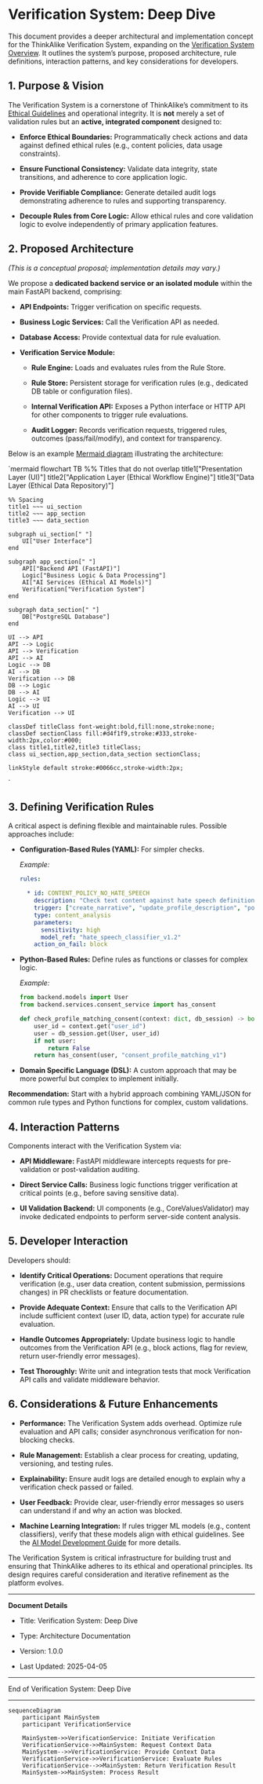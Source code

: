 # Verification System: Deep Dive

This document provides a deeper architectural and implementation concept for the ThinkAlike Verification System, expanding on the [Verification System Overview](./verification_system.md). It outlines the system’s purpose, proposed architecture, rule definitions, interaction patterns, and key considerations for developers.

## 1. Purpose & Vision

The Verification System is a cornerstone of ThinkAlike’s commitment to its [Ethical Guidelines](../core/ethics/ethical_guidelines.md) and operational integrity. It is **not** merely a set of validation rules but an **active, integrated component** designed to:

* **Enforce Ethical Boundaries:** Programmatically check actions and data against defined ethical rules (e.g., content policies, data usage constraints).

* **Ensure Functional Consistency:** Validate data integrity, state transitions, and adherence to core application logic.

* **Provide Verifiable Compliance:** Generate detailed audit logs demonstrating adherence to rules and supporting transparency.

* **Decouple Rules from Core Logic:** Allow ethical rules and core validation logic to evolve independently of primary application features.

## 2. Proposed Architecture

*(This is a conceptual proposal; implementation details may vary.)*

We propose a **dedicated backend service or an isolated module** within the main FastAPI backend, comprising:

* **API Endpoints:** Trigger verification on specific requests.

* **Business Logic Services:** Call the Verification API as needed.

* **Database Access:** Provide contextual data for rule evaluation.

* **Verification Service Module:**

  * **Rule Engine:** Loads and evaluates rules from the Rule Store.

  * **Rule Store:** Persistent storage for verification rules (e.g., dedicated DB table or configuration files).

  * **Internal Verification API:** Exposes a Python interface or HTTP API for other components to trigger rule evaluations.

  * **Audit Logger:** Records verification requests, triggered rules, outcomes (pass/fail/modify), and context for transparency.

Below is an example [Mermaid diagram](https://mermaid.js.org) illustrating the architecture:

`mermaid
flowchart TB
    %% Titles that do not overlap
    title1["Presentation Layer (UI)"]
    title2["Application Layer (Ethical Workflow Engine)"]
    title3["Data Layer (Ethical Data Repository)"]

    %% Spacing
    title1 ~~~ ui_section
    title2 ~~~ app_section
    title3 ~~~ data_section

    subgraph ui_section[" "]
        UI["User Interface"]
    end

    subgraph app_section[" "]
        API["Backend API (FastAPI)"]
        Logic["Business Logic & Data Processing"]
        AI["AI Services (Ethical AI Models)"]
        Verification["Verification System"]
    end

    subgraph data_section[" "]
        DB["PostgreSQL Database"]
    end

    UI --> API
    API --> Logic
    API --> Verification
    API --> AI
    Logic --> DB
    AI --> DB
    Verification --> DB
    DB --> Logic
    DB --> AI
    Logic --> UI
    AI --> UI
    Verification --> UI

    classDef titleClass font-weight:bold,fill:none,stroke:none;
    classDef sectionClass fill:#d4f1f9,stroke:#333,stroke-width:2px,color:#000;
    class title1,title2,title3 titleClass;
    class ui_section,app_section,data_section sectionClass;

    linkStyle default stroke:#0066cc,stroke-width:2px;
`

## 3. Defining Verification Rules

A critical aspect is defining flexible and maintainable rules. Possible approaches include:

* **Configuration-Based Rules (YAML):** For simpler checks.

  *Example:*

  ```yaml
  rules:

    * id: CONTENT_POLICY_NO_HATE_SPEECH
      description: "Check text content against hate speech definitions."
      trigger: ["create_narrative", "update_profile_description", "post_community_message"]
      type: content_analysis
      parameters:
        sensitivity: high
        model_ref: "hate_speech_classifier_v1.2"
      action_on_fail: block
  ```

* **Python-Based Rules:** Define rules as functions or classes for complex logic.

  *Example:*

  ```python
  from backend.models import User
  from backend.services.consent_service import has_consent

  def check_profile_matching_consent(context: dict, db_session) -> bool:
      user_id = context.get("user_id")
      user = db_session.get(User, user_id)
      if not user:
          return False
      return has_consent(user, "consent_profile_matching_v1")
  ```

* **Domain Specific Language (DSL):** A custom approach that may be more powerful but complex to implement initially.

**Recommendation:** Start with a hybrid approach combining YAML/JSON for common rule types and Python functions for complex, custom validations.

## 4. Interaction Patterns

Components interact with the Verification System via:

* **API Middleware:** FastAPI middleware intercepts requests for pre-validation or post-validation auditing.

* **Direct Service Calls:** Business logic functions trigger verification at critical points (e.g., before saving sensitive data).

* **UI Validation Backend:** UI components (e.g., CoreValuesValidator) may invoke dedicated endpoints to perform server-side content analysis.

## 5. Developer Interaction

Developers should:

* **Identify Critical Operations:** Document operations that require verification (e.g., user data creation, content submission, permissions changes) in PR checklists or feature documentation.

* **Provide Adequate Context:** Ensure that calls to the Verification API include sufficient context (user ID, data, action type) for accurate rule evaluation.

* **Handle Outcomes Appropriately:** Update business logic to handle outcomes from the Verification API (e.g., block actions, flag for review, return user-friendly error messages).

* **Test Thoroughly:** Write unit and integration tests that mock Verification API calls and validate middleware behavior.

## 6. Considerations & Future Enhancements

* **Performance:** The Verification System adds overhead. Optimize rule evaluation and API calls; consider asynchronous verification for non-blocking checks.

* **Rule Management:** Establish a clear process for creating, updating, versioning, and testing rules.

* **Explainability:** Ensure audit logs are detailed enough to explain why a verification check passed or failed.

* **User Feedback:** Provide clear, user-friendly error messages so users can understand if and why an action was blocked.

* **Machine Learning Integration:** If rules trigger ML models (e.g., content classifiers), verify that these models align with ethical guidelines. See the [AI Model Development Guide](ai_model_development_guide.md) for more details.

The Verification System is critical infrastructure for building trust and ensuring that ThinkAlike adheres to its ethical and operational principles. Its design requires careful consideration and iterative refinement as the platform evolves.

---

**Document Details**

* Title: Verification System: Deep Dive

* Type: Architecture Documentation

* Version: 1.0.0

* Last Updated: 2025-04-05

---

End of Verification System: Deep Dive

---

```mermaid
sequenceDiagram
    participant MainSystem
    participant VerificationService

    MainSystem->>VerificationService: Initiate Verification
    VerificationService->>MainSystem: Request Context Data
    MainSystem-->>VerificationService: Provide Context Data
    VerificationService->>VerificationService: Evaluate Rules
    VerificationService-->>MainSystem: Return Verification Result
    MainSystem->>MainSystem: Process Result

```
